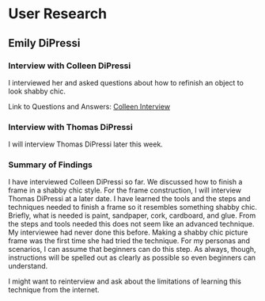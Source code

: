 # User Research 

## Emily DiPressi 

### Interview with Colleen DiPressi

I interviewed her and asked questions about how to refinish an object to look shabby chic. 

Link to Questions and Answers: [Colleen Interview](https://docs.google.com/document/d/1Y75jBxtU4DGu1mj5DpIeUTsT-O_smlXpNZ5gwcKRqCE/edit?usp=sharing) 

### Interview with Thomas DiPressi

I will interview Thomas DiPressi later this week. 

### Summary of Findings

I have interviewed Colleen DiPressi so far. We discussed how to finish a frame in a shabby chic style. For the frame construction, I will interview Thomas DiPressi at a later date. I have learned the tools and the steps and techniques needed to finish a frame so it resembles something shabby chic. Briefly, what is needed is paint, sandpaper, cork, cardboard, and glue. From the steps and tools needed this does not seem like an advanced technique. My interviewee had never done this before. Making a shabby chic picture frame was the first time she had tried the technique. For my personas and scenarios, I can assume that beginners can do this step. As always, though, instructions will be spelled out as clearly as possible so even beginners can understand. 

I might want to reinterview and ask about the limitations of learning this technique from the internet. 
